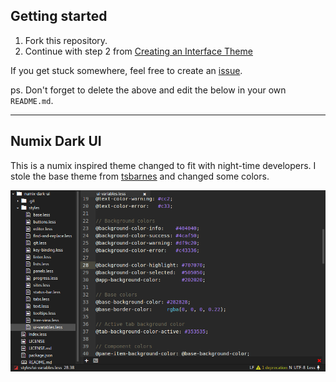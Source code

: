 ## Getting started

1. Fork this repository.
2. Continue with step 2 from [Creating an Interface Theme](https://atom.io/docs/v1.0.17/hacking-atom-creating-a-theme#creating-an-interface-theme)

If you get stuck somewhere, feel free to create an [issue](https://github.com/atom-community/ui-theme-template/issues/new).

ps. Don't forget to delete the above and edit the below in your own `README.md`.


---


## Numix Dark UI

This is a numix inspired theme changed to fit with night-time developers.
I stole the base theme from [tsbarnes](https://github.com/tsbarnes/numix-ui) and changed some colors.

![A screenshot of your theme](https://github.com/nephitejnf/numix-dark-ui/raw/master/numix-dark-ui-screen.png)
